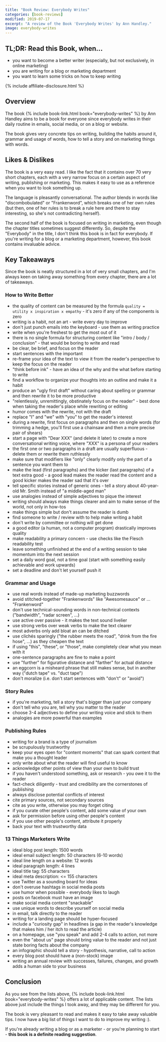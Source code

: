```yaml
---
title: "Book Review: Everybody Writes"
categories: [book-reviews]
modified: 2019-07-17
excerpt: "A review of the Book 'Everybody Writes' by Ann Handley."
image: everybody-writes
---
```


## TL;DR: Read this Book, when...

- you want to become a better writer (especially, but not exclusively, in online marketing)
- you are writing for a blog or marketing department
- you want to learn some tricks on how to keep writing

{% include affiliate-disclosure.html %}

## Overview

The book {% include book-link.html book="everybody-writes" %} by Ann Handley aims to be a book for everyone since everybody writes in their daily routine in emails, social media, or on a blog or website. 

The book gives very concrete tips on writing, building the habits around it, grammar and usage of words, how to tell a story and on marketing things with words. 

## Likes & Dislikes

The book is a very easy read. I like the fact that it contains over 70 very short chapters, each with a very narrow focus on a certain aspect of writing, publishing or marketing.  This makes it easy to use as a reference when you want to look something up.

The language is pleasantly conversational. The author blends in words like "discombobulated" or "Frankenword", which breaks one of her own rules (but then, one of her rules is to break a rule here and there to stay interesting, so she's not contradicting herself). 

The second half of the book is focused on writing in marketing, even though the chapter titles sometimes suggest differently. So, despite the "Everybody" in the title, I don't think this book is in fact for everybody. If you're writing for a blog or a marketing department, however, this book contains invaluable advice.

## Key Takeaways

Since the book is neatly structured in a lot of very small chapters, and I'm always keen on taking away something from every chapter, there are a lot of takeaways.

### How to Write Better

- the quality of content can be measured by the formula `quality = utility x inspiration x empathy` - it's zero if any of the components is zero
- writing is a habit, not an art - write every day to improve 
- don't just punch emails into the keyboard - use them as writing practice
- write when you're freshest to get the most out of it
- there is no single formula for structuring content like "intro / body / conclusion" - that would be boring to write and read
- be clear, be brief, and focus on the reader
- start sentences with the important
- re-frame your idea of the text to view it from the reader's perspective to keep the focus on the reader
- "think before ink" - have an idea of the why and the what before starting to write
- find a workflow to organize your thoughts into an outline and make it a habit
- produce an "ugly first draft" without caring about spelling or grammar and then rewrite it to be more productive
- "relentlessly, unremittingly, obstinately focus on the reader" - best done when taking the reader's place while rewriting or editing
- humor comes with the rewrite, not with the draft
- replace "I" and "we" with "you" to get the reader's interest
- during a rewrite, first focus on paragraphs and then on single words (for trimming a hedge, you'll first use a chainsaw and then a more precise pair of shears)
- start a page with "Dear XXX" (and delete it later) to create a more conversational writing voice, where "XXX" is a persona of your readers
- the first one or two paragraphs in a draft are usually superfluous - delete them or rewrite them ruthlessly
- make sure that modifiers like "only" clearly modify only the part of a sentence you want them to
- make the lead (first paragraphs) and the kicker (last paragraphs) of a text extra good - a good lead makes the reader read the content and a good kicker makes the reader sad that it's over
- tell specific stories instead of generic ones - tell a story about 40-year-old Mr. Smith instead of "a middle-aged man"
- use analogies instead of simple adjectives to pique the interest
- writing should always make things clearer and aim to make sense of the world, not only in how-tos
- make things simple but don't assume the reader is dumb
- find someone to write / review with to help make writing a habit
- don't write by committee or nothing will get done
- a good editor (a human, not a computer program) drastically improves quality
- make readability a primary concern - use checks like the Flesch readability test
- leave something unfinished at the end of a writing session to take momentum into the next session
- set a daily word goal, not a time goal (start with something easily achievable and work upwards)
- set a deadline and don't let yourself push it

### Grammar and Usage

- use real words instead of made-up marketing buzzwords
- avoid stitched-together "Frankenwords" like "Awesomesauce" or ... "Frankenword"
- don't use technical-sounding words in non-technical contexts ("bandwidth", "radar screen", ...)
- use active over passive - it makes the text sound livelier
- use strong verbs over weak verbs to make the text clearer
- most adverbs only add bloat an can be ditched
- use clichés sparingly ("the rubber meets the road", "drink from the fire hose", ...) as they cheapen the text
- if using "this", "these", or "those", make completely clear what you mean with it
- one-sentence paragraphs are fine to make a point
- use "further" for figurative distance and "farther" for actual distance
- an eggcorn is a misheard phrase that still makes sense, but in another way ("dutch tape" vs. "duct tape")
- don't moralize (i.e. don't start sentences with "don't" or "avoid")

### Story Rules

- if you're marketing, tell a story that's bigger than just your company
- don't tell who you are, tell why you matter to the reader
- choose 3-4 adjectives to define your writing voice and stick to them
- analogies are more powerful than examples

### Publishing Rules

- writing for a brand is a type of journalism
- be scrupulously trustworthy
- keep your eyes open for "content moments" that can spark content that make you a thought leader
- only write about what the reader will find useful to know
- acknowledge other points of view than your own to build trust
- if you haven't understood something, ask or research - you owe it to the reader
- fact-check diligently - trust and credibility are the cornerstones of publishing
- always disclose potential conflicts of interest
- cite primary sources, not secondary sources
- cite as you write, otherwise you may forget citing
- if you curate other people's content, add some value of your own
- ask for permission before using other people's content
- if you use other people's content, attribute it properly
- back your text with trustworthy data

### 13 Things Marketers Write

- ideal blog post length: 1500 words
- ideal email subject length: 50 characters (6-10 words)
- ideal line length on a website: 12 words
- ideal paragraph length: 4 lines
- ideal title tag: 55 characters
- ideal meta description: <= 155 characters
- use Twitter as a sounding board for ideas
- don't overuse hashtags in social media posts
- use humor when possible - everybody likes to laugh
- posts on facebook must have an image
- make social media content "snackable"
- use unique words to describe yourself on social media
- in email, talk directly to the reader
- writing for a landing page should be hyper-focused
- include a "curiosity gap" in headlines (a gap in the reader's knowledge that makes him / her itch to read the article)
- on a homepage, use "you speak" and add 2-4 calls to action, not more
- even the "about us" page should bring value to the reader and not just state boring facts about the company
- an infographic should tell a story - hypothesis, narrative, call to action
- every blog post should have a (non-stock) image
- writing an annual review with successes, failures, changes, and growth adds a human side to your business  

## Conclusion

As you see from the lists above, {% include book-link.html book="everybody-writes" %} offers a lot of applicable content. The lists above just include the things I took away, and they may be different for you.

The book is very pleasant to read and makes it easy to take away valuable tips. I now have a big list of things I want to do to improve my writing :).

If you're already writing a blog or as a marketer - or you're planning to start - **this book is a definite reading suggestion**.
